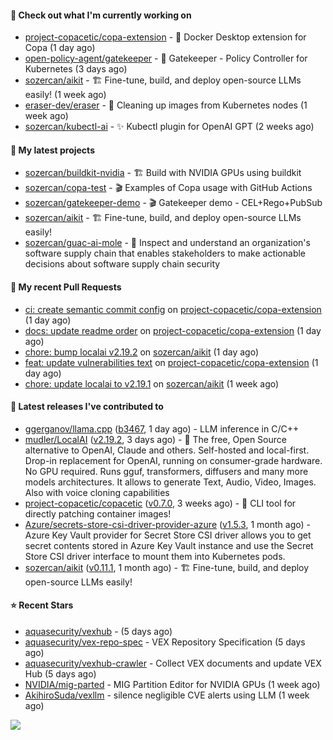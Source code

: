#### 👷 Check out what I'm currently working on

- [project-copacetic/copa-extension](https://github.com/project-copacetic/copa-extension) - 🐳 Docker Desktop extension for Copa (1 day ago)
- [open-policy-agent/gatekeeper](https://github.com/open-policy-agent/gatekeeper) - 🐊 Gatekeeper - Policy Controller for Kubernetes (3 days ago)
- [sozercan/aikit](https://github.com/sozercan/aikit) - 🏗️ Fine-tune, build, and deploy open-source LLMs easily! (1 week ago)
- [eraser-dev/eraser](https://github.com/eraser-dev/eraser) - 🧹 Cleaning up images from Kubernetes nodes (1 week ago)
- [sozercan/kubectl-ai](https://github.com/sozercan/kubectl-ai) - ✨ Kubectl plugin for OpenAI GPT (2 weeks ago)

#### 🌱 My latest projects

- [sozercan/buildkit-nvidia](https://github.com/sozercan/buildkit-nvidia) - 🏗️ Build with NVIDIA GPUs using buildkit
- [sozercan/copa-test](https://github.com/sozercan/copa-test) - 🎬 Examples of Copa usage with GitHub Actions
- [sozercan/gatekeeper-demo](https://github.com/sozercan/gatekeeper-demo) - 🎬 Gatekeeper demo - CEL&#43;Rego&#43;PubSub
- [sozercan/aikit](https://github.com/sozercan/aikit) - 🏗️ Fine-tune, build, and deploy open-source LLMs easily!
- [sozercan/guac-ai-mole](https://github.com/sozercan/guac-ai-mole) - 🥑 Inspect and understand an organization&#39;s software supply chain that enables stakeholders to make actionable decisions about software supply chain security

#### 🔨 My recent Pull Requests

- [ci: create semantic commit config](https://github.com/project-copacetic/copa-extension/pull/30) on [project-copacetic/copa-extension](https://github.com/project-copacetic/copa-extension) (1 day ago)
- [docs: update readme order](https://github.com/project-copacetic/copa-extension/pull/29) on [project-copacetic/copa-extension](https://github.com/project-copacetic/copa-extension) (1 day ago)
- [chore: bump localai v2.19.2](https://github.com/sozercan/aikit/pull/343) on [sozercan/aikit](https://github.com/sozercan/aikit) (1 day ago)
- [feat: update vulnerabilities text](https://github.com/project-copacetic/copa-extension/pull/27) on [project-copacetic/copa-extension](https://github.com/project-copacetic/copa-extension) (1 day ago)
- [chore: update localai to v2.19.1](https://github.com/sozercan/aikit/pull/340) on [sozercan/aikit](https://github.com/sozercan/aikit) (1 week ago)

#### 🚀 Latest releases I've contributed to

- [ggerganov/llama.cpp](https://github.com/ggerganov/llama.cpp) ([b3467](https://github.com/ggerganov/llama.cpp/releases/tag/b3467), 1 day ago) - LLM inference in C/C&#43;&#43;
- [mudler/LocalAI](https://github.com/mudler/LocalAI) ([v2.19.2](https://github.com/mudler/LocalAI/releases/tag/v2.19.2), 3 days ago) - :robot: The free, Open Source alternative to OpenAI, Claude and others. Self-hosted and local-first. Drop-in replacement for OpenAI,  running on consumer-grade hardware. No GPU required. Runs gguf, transformers, diffusers and many more models architectures. It allows to generate Text, Audio, Video, Images. Also with voice cloning capabilities
- [project-copacetic/copacetic](https://github.com/project-copacetic/copacetic) ([v0.7.0](https://github.com/project-copacetic/copacetic/releases/tag/v0.7.0), 3 weeks ago) - 🧵 CLI tool for directly patching container images!
- [Azure/secrets-store-csi-driver-provider-azure](https://github.com/Azure/secrets-store-csi-driver-provider-azure) ([v1.5.3](https://github.com/Azure/secrets-store-csi-driver-provider-azure/releases/tag/v1.5.3), 1 month ago) - Azure Key Vault provider for Secret Store CSI driver allows you to get secret contents stored in Azure Key Vault instance and use the Secret Store CSI driver interface to mount them into Kubernetes pods.
- [sozercan/aikit](https://github.com/sozercan/aikit) ([v0.11.1](https://github.com/sozercan/aikit/releases/tag/v0.11.1), 1 month ago) - 🏗️ Fine-tune, build, and deploy open-source LLMs easily!

#### ⭐ Recent Stars

- [aquasecurity/vexhub](https://github.com/aquasecurity/vexhub) -  (5 days ago)
- [aquasecurity/vex-repo-spec](https://github.com/aquasecurity/vex-repo-spec) - VEX Repository Specification (5 days ago)
- [aquasecurity/vexhub-crawler](https://github.com/aquasecurity/vexhub-crawler) - Collect VEX documents and update VEX Hub (5 days ago)
- [NVIDIA/mig-parted](https://github.com/NVIDIA/mig-parted) - MIG Partition Editor for NVIDIA GPUs (1 week ago)
- [AkihiroSuda/vexllm](https://github.com/AkihiroSuda/vexllm) - silence negligible CVE alerts using LLM (1 week ago)

![](https://github-readme-stats.vercel.app/api?username=sozercan&theme=vision-friendly-dark&hide_border=false&include_all_commits=true&count_private=true)
